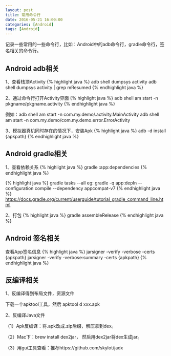 ```yaml
---
layout: post
title: 常用命令行
date: 2016-05-21 16:00:00
categories: [Android]
tags: [Android]
---
```


记录一些常用的一些命令行，比如：Android中的adb命令行，gradle命令行，签名相关的命令行。
<!--more-->

##  Android adb相关

1、查看栈顶Activity 
{% highlight java %}
adb shell dumpsys activity adb shell dumpsys activity | grep mResumed
{% endhighlight java %}

2、通过命令行打开Activity界面 
{% highlight java %}
adb shell am start -n pkgname/pkgname.activity 
{% endhighlight java %}

例如：adb shell am start -n com.my.demo/.activity.MainActivity 
     adb shell am start -n com.my.demo/com.my.demo.error.ErrorActivity

3、模拟器真机同时存在的情况下，安装Apk 
{% highlight java %}
adb -d install {apkpath}
{% endhighlight java %}

##  Android gradle相关

1、查看依赖关系 
{% highlight java %}
gradle :app:dependencies
{% endhighlight java %}

{% highlight java %}
gradle tasks --all
eg: gradle -q app:depIn --configuration compile --dependency appcompat-v7
{% endhighlight java %}
<https://docs.gradle.org/current/userguide/tutorial_gradle_command_line.html>

2、打包 
{% highlight java %}
gradle assembleRelease
{% endhighlight java %}

##  Android 签名相关

查看App签名信息 
{% highlight java %}
jarsigner -verify -verbose -certs {apkpath} jarsigner -verify -verbose:summary -certs {apkpath}
{% endhighlight java %}

##  反编译相关

1、反编译得到布局文件，资源文件

下载一个apktool工具，然后 apktool d xxx.apk

2、反编译Java文件

（1）Apk反编译：将.apk改成.zip后缀，解压拿到dex。 

（2）Mac下：brew install dex2jar， 然后用dex2jar将dex生成jar。

（3）用gui工具查看：推荐https://github.com/skylot/jadx
